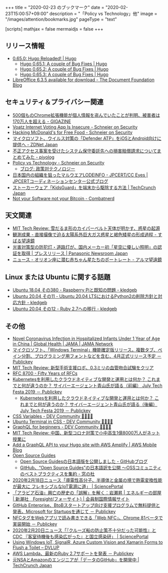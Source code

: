 +++
title = "2020-02-23 のブックマーク"
date =  "2020-02-23T15:00:57+09:00"
description = "「Policy vs Technology」他"
image = "/images/attention/bookmarks.jpg"
pageType = "text"

[scripts]
  mathjax = false
  mermaidjs = false
+++

## リリース情報

- [0.65.0: Hugo Reloaded! | Hugo](https://gohugo.io/news/0.65.0-relnotes/)
    - [Hugo 0.65.1: A couple of Bug Fixes | Hugo](https://gohugo.io/news/0.65.1-relnotes/)
    - [Hugo 0.65.2: A couple of Bug Fixes | Hugo](https://gohugo.io/news/0.65.2-relnotes/)
    - [Hugo 0.65.3: A couple of Bug Fixes | Hugo](https://gohugo.io/news/0.65.3-relnotes/)
- [LibreOffice 6.3.5 available for download - The Document Foundation Blog](https://blog.documentfoundation.org/blog/2020/02/20/libreoffice-6-3-5/)

## セキュリティ＆プライバシー関連

- [500個ものChrome拡張機能が個人情報を盗んでいたことが判明、被害者は170万人を超える - GIGAZINE](https://gigazine.net/news/20200217-chrome-extension-malware-malvertising/)
- [Voatz Internet Voting App Is Insecure - Schneier on Security](https://www.schneier.com/blog/archives/2020/02/voatz_internet_.html)
- [Hacking McDonald's for Free Food - Schneier on Security](https://www.schneier.com/blog/archives/2020/02/hacking_mcdonal.html)
- [マイクロソフト、ウイルス対策の「Defender ATP」をiOSとAndroid向けに提供へ - ZDNet Japan](https://japan.zdnet.com/article/35149706/)
- [不正アクセス事案を受けたシステム保守委託先への損害賠償請求についてまとめてみた - piyolog](https://piyolog.hatenadiary.jp/entry/2020/02/21/065823)
- [Policy vs Technology - Schneier on Security](https://www.schneier.com/blog/archives/2020/02/policy_vs_techn.html)
    - [ブログ: 政策対テクノロジー](https://okuranagaimo.blogspot.com/2020/02/blog-post_28.html)
- [日本国内の組織を狙ったマルウエアLODEINFO - JPCERT/CC Eyes | JPCERTコーディネーションセンター公式ブログ](https://blogs.jpcert.or.jp/ja/2020/02/LODEINFO.html)
- [ストーカーウェア「KidsGuard」を端末から駆除する方法  |  TechCrunch Japan](https://jp.techcrunch.com/2020/02/21/2020-02-20-kidsguard-remove-stalkerware/)
- [Not your Software not your Bitcoin - Combatnerd](https://combatnerd.com/news/not-your-software-not-your-bitcoin/)

## 天文関連

- [MIT Tech Review: 雪だるま形のカイパーベルト天体が明かす、惑星の起源](https://www.technologyreview.jp/s/187864/a-snowman-shaped-space-rock-is-teaching-us-how-planets-form/)
- [観測成果 - 直接撮像で迫る太陽系外巨大ガス惑星と褐色矮星の形成過程 - すばる望遠鏡](https://subarutelescope.org/Pressrelease/2020/02/10/j_index.html)
- [光害対策型の防犯灯・道路灯が、国内メーカー初「星空に優しい照明」の認証を取得 | プレスリリース | Panasonic Newsroom Japan](https://news.panasonic.com/jp/press/data/2020/02/jn200220-1/jn200220-1.html)
- [ニュース - オリオン座に潜む赤ちゃん星たちのポートレート - アルマ望遠鏡](https://alma-telescope.jp/news/vandam-202002)

## Linux または Ubuntu に関する話題

- [Ubuntu 18.04 その380 - Raspberry Piと既知の問題 - kledgeb](https://kledgeb.blogspot.com/2020/02/ubuntu-1804-380-raspberry-pi.html)
- [Ubuntu 20.04 その11 - Ubuntu 20.04 LTSにおけるPython2の削除方針と対応方針 - kledgeb](https://kledgeb.blogspot.com/2020/02/ubuntu-2004-11-ubuntu-2004-ltspython2.html)
- [Ubuntu 20.04 その12 - Ruby 2.7への移行 - kledgeb](https://kledgeb.blogspot.com/2020/02/ubuntu-2004-12-ruby-27.html)

## その他

- [Novel Coronavirus Infection in Hospitalized Infants Under 1 Year of Age in China | Global Health | JAMA | JAMA Network](https://jamanetwork.com/journals/jama/fullarticle/2761659  )
- [マイクロソフト、「Windows Terminal」機能確定版リリース。複数タブ、ペイン分割、プログラミング用フォントなどを含む、4月正式リリース予定 － Publickey](https://www.publickey1.jp/blog/20/windows_terminal4.html)
- [MIT Tech Review: 新型手術支援ロボ、0.3ミリの血管吻合試験をクリア](https://www.technologyreview.jp/nl/robot-assisted-high-precision-surgery-has-passed-its-first-test-in-humans/)
- [RFC 8700 - Fifty Years of RFCs](https://tools.ietf.org/html/rfc8700)
- [Kubernetesを利用したクラウドネイティブな開発と運用とは何か？ これまでと何が違うのか？ サイバーエージェント青山氏が語る（前編） July Tech Festa 2019 － Publickey](https://www.publickey1.jp/blog/20/kubernetes_july_tech_festa_2019.html)
    - [Kubernetesを利用したクラウドネイティブな開発と運用とは何か？ これまでと何が違うのか？ サイバーエージェント青山氏が語る（後編） July Tech Festa 2019 － Publickey](https://www.publickey1.jp/blog/20/kubernetes_july_tech_festa_2019_1.html)
- [CSS Variables - DEV Community 👩‍💻👨‍💻](https://dev.to/samanthaming/css-variables-8di)
- [Ubuntu Terminal in CSS - DEV Community 👩‍💻👨‍💻](https://dev.to/codypearce/ubuntu-terminal-in-css-1aeo)
- [GraphQL for beginners - DEV Community 👩‍💻👨‍💻](https://dev.to/davinc/graphql-for-beginners-3f1a)
- [MIT Tech Review: 中国、新型コロナ対策で小中高生1億8000万人がネット授業に](https://www.technologyreview.jp/nl/chinas-students-will-now-study-online-because-coronavirus-has-shut-schools/)
- [Add a GraphQL API to your Hugo site with AWS Amplify | AWS Mobile Blog](https://aws.amazon.com/jp/blogs/mobile/add-a-graphql-api-to-your-hugo-site-with-aws-amplify/)
- [Open Source Guides](https://opensource.guide/ja/)
    - [Open Source Guidesの日本語版を公開しました - GitHubブログ](https://github.blog/jp/2020-02-25-announcing-open-source-guides/)
    - [GitHub、“Open Source Guides”の日本語訳を公開 ～OSSコミュニティのベストプラクティスを集約 - 窓の杜](https://forest.watch.impress.co.jp/docs/news/1235813.html)
- [2020年2月18日ニュース「導電性高分子、半導体と金属の境で熱電変換性能が最大に フレキシブルなIoT電源に道」 | SciencePortal](https://scienceportal.jst.go.jp/news/newsflash_review/newsflash/2020/02/20200218_01.html)
- [「アラビア石油」興亡の歴史の「誤解」を解く：岩瀬昇 | エネルギーの部屋 | 新潮社　Foresight(フォーサイト) | 会員制国際情報サイト](https://www.fsight.jp/articles/-/46540)
- [GitHub Enterprise、BtoBスタートアップ向け支援プログラムで無料提供と発表。Microsoft for Startupsを通じて － Publickey](https://www.publickey1.jp/blog/20/github_enterprisebtobmicrosoft_for_startups.html)
- [NFCタグをWebアプリで読み書きできる「Web NFC」、Chrome 81ベータで実装開始 － Publickey](https://www.publickey1.jp/blog/20/nfcwebweb_nfcchrome_81.html)
- [2020年2月20日ニュース「『クルーズ船の防止策不十分だった可能性』とCDC 『客室待機後も感染広がった』と国立感染研」 | SciencePortal](https://scienceportal.jst.go.jp/news/newsflash_review/newsflash/2020/02/20200220_01.html)
- [Using Windows IoT, SignalR, Azure Custom Vision and Xamarin Forms to Flush a Toilet – DVLUP](https://dvlup.com/2020/02/13/using-windows-iot-signalr-azure-custom-vision-and-xamarin-forms-to-flush-a-toilet/)
- [AWS Lambda、最新のRuby 2.7サポートを発表 － Publickey](https://www.publickey1.jp/blog/20/aws_lambdaruby_27.html)
- [元NSAとAmazonのエンジニアが「データのGitHub」を開発中  |  TechCrunch Japan](https://jp.techcrunch.com/2020/02/22/2020-02-20-gretel-nsa-amazon-github-data/)
